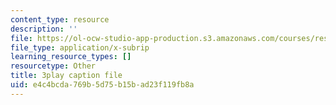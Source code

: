 ```yaml
---
content_type: resource
description: ''
file: https://ol-ocw-studio-app-production.s3.amazonaws.com/courses/res-9-003-brains-minds-and-machines-summer-course-summer-2015/e4c4bcda769b5d75b15bad23f119fb8a_43kansULeBE.vtt
file_type: application/x-subrip
learning_resource_types: []
resourcetype: Other
title: 3play caption file
uid: e4c4bcda-769b-5d75-b15b-ad23f119fb8a
---
```

